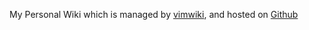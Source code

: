 
My Personal Wiki which is managed by
[vimwiki](https://github.com/vimwiki/vimwiki), and hosted on
[Github](https://github.com/lotabout/vimwiki/tree/gh-pages)
